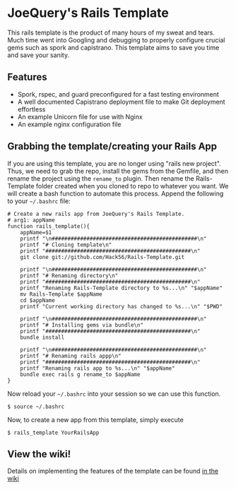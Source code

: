 JoeQuery's Rails Template
=========================

This rails template is the product of many hours of my sweat and tears. Much 
time went into Googling and debugging to properly configure crucial gems such as
spork and capistrano. This template aims to save you time and save your sanity.

Features
--------
* Spork, rspec, and guard preconfigured for a fast testing environment
* A well documented Capistrano deployment file to make Git deployment effortless
* An example Unicorn file for use with Nginx
* An example nginx configuration file


Grabbing the template/creating your Rails App
--------------------------------------------- 

If you are using this template, you are no longer using "rails new project".
Thus, we need to grab the repo, install the gems from the Gemfile, and then
rename the project using the ```rename_to``` plugin. Then rename the 
Rails-Template folder created when you cloned to repo to whatever you want.
We will create a bash function to automate this process. Append the
following to your ```~/.bashrc``` file:  
  
```
# Create a new rails app from JoeQuery's Rails Template.
# arg1: appName
function rails_template(){
	appName=$1
	printf "\n##############################################\n"
	printf "# Cloning template\n"
	printf "##############################################\n"
	git clone git://github.com/Hack56/Rails-Template.git

	printf "\n##############################################\n"
	printf "# Renaming directory\n"
	printf "##############################################\n"
	printf "Renaming Rails-Template directory to %s...\n" "$appName"
	mv Rails-Template $appName
	cd $appName
	printf "Current working directory has changed to %s...\n" "$PWD"

	printf "\n##############################################\n"
	printf "# Installing gems via bundle\n"
	printf "##############################################\n"
	bundle install

	printf "\n##############################################\n"
	printf "# Renaming rails appp\n"
	printf "##############################################\n"
	printf "Renaming rails app to %s...\n" "$appName"
	bundle exec rails g rename_to $appName
}
```

Now reload your ```~/.bashrc``` into your session so we can use this 
function.

    $ source ~/.bashrc

Now, to create a new app from this template, simply execute

    $ rails_template YourRailsApp

View the wiki!
--------------

Details on implementing the features of the template can be found
[in the wiki](https://github.com/Hack56/Rails-Template/wiki)
